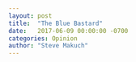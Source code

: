 ```yaml
---
layout: post
title:  "The Blue Bastard"
date:   2017-06-09 00:00:00 -0700
categories: Opinion
author: "Steve Makuch"
---
```

